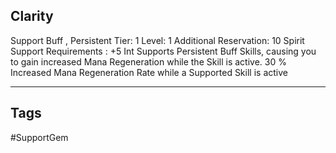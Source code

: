 ## Clarity
Support
Buff , Persistent
Tier: 1
Level: 1
Additional Reservation: 10 Spirit
Support Requirements : +5 Int
Supports Persistent Buff Skills, causing you to gain increased Mana Regeneration while the Skill is active.
30 % Increased Mana Regeneration Rate while a Supported Skill is active

---
## Tags
#SupportGem
